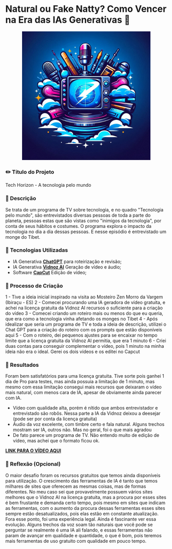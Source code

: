 # Natural ou Fake Natty? Como Vencer na Era das IAs Generativas 🎥

<p align="center">
    <img width="400" src="/assets/logo.jpeg">
</p>

### ✏️ Título do Projeto
Tech Horizon - A tecnologia pelo mundo

### 📒 Descrição
Se trata de um programa de TV sobre tecnologia, e no quadro "Tecnologia pelo mundo", são entrevistados diversas pessoas de toda a parte do planeta, pessoas estas que são vistas como "inimigos da tecnologia", por conta de seus hábitos e costumes. O programa explora o impacto da tecnologia no dia a dia dessas pessoas. E nesse episódio é entrevistado um monge do Tibet.

### 🤖 Tecnologias Utilizadas
- IA Generativa **[ChatGPT](https://chat.openai.com)** para roteirização e revisão;
- IA Generativa **[Vidnoz AI](https://pt.vidnoz.com)** Geração de vídeo e áudio;
- Software **[CapCut](capcut.com)** Edição de vídeo;

### 🧐 Processo de Criação
1 - Tive a ideia inicial inspirado na visita ao Mosteiro Zen Morro da Vargem (Ibiraçu - ES)
2 - Comecei procurando uma IA geradora de vídeo gratuita, e achei na licença gratuita da Vidnoz AI recursos o suficiente para a criação do vídeo
3 - Comecei criando um roteiro mais ou menos do que eu queria, que era como a tecnologia vinha afetando os monges no Tibet
4 - Após idealizar que seria um programa de TV e toda a ideia de descrição, utilizei o Chat GPT para a criação do roteiro com os prompts que estão disponíveis aqui
5 - Com o roteiro, dei pequenos ajustes para se encaixar no tempo limite que a licença gratuita da Vidnoz AI permitia, que era 1 minuto
6 - Criei duas contas para conseguir complementar o vídeo, pois 1 minuto na minha ideia não era o ideal. Gerei os dois vídeos e os editei no Capcut

### 🚀 Resultados
Foram bem satisfatórios para uma licença gratuita. Tive sorte pois ganhei 1 dia de Pro para testes, mas ainda possuia a limitação de 1 minuto, mas mesmo com essa limitação consegui mais recursos que deixaram o vídeo mais natural, com menos cara de IA, apesar de obviamente ainda parecer com IA.
- Vídeo com qualidade alta, porém é nítido que ambos entrevistador e entrevistado são robôs. Nessa parte a IA da Vidnoz deixou a deesejar (pode ser por conta da licença gratuita)
- Áudio da voz excelente, com timbre certo e fala natural. Alguns trechos mostram ser IA, outros não. Mas no geral, foi o que mais agradou
- De fato parece um programa de TV. Não entendo muito de edição de vídeo, mas achei que o formato ficou ok.

**[LINK PARA O VÍDEO AQUI](https://youtu.be/5aNz5UMwuBQ)**

### 💭 Reflexão (Opcional)
O maior desafio foram os recursos gratuitos que temos ainda disponíveis para utilização. O crescimento das ferramentas de IA é tanto que temos milhares de sites que oferecem as mesmas coisas, mas de formas diferentes. No meu caso sei que provavelmente possuem vários sites melhores que o Vidnoz AI na licença gratuita, mas a procura por esses sites é bem frustante e demanda certo tempo, pois mesmo em sites que indicam as ferramentas, com o aumento da procura dessas ferramentas esses sites sempre estão desatualizados, pois elas estão em constante atualização. 
Fora esse ponto, foi uma experiência legal. Ainda é fascinante ver essa evolução. Alguns trechos da voz soam tão naturais que você pode se perguntar se realmente é uma IA ali falando, e essas ferramentas não param de avançar em qualidade e quantidade, o que é bom, pois teremos mais ferramentas de uso gratuito com qualidade em pouco tempo.
